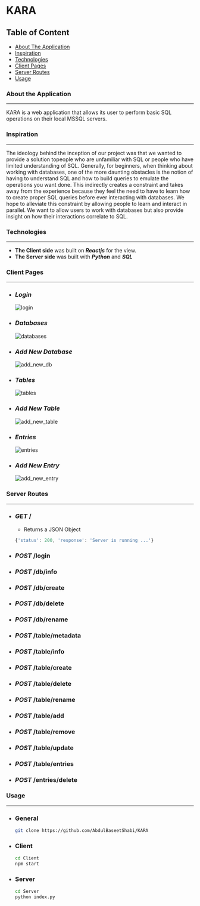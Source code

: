 # KARA
## Table of Content 
 - [About The Application](#about-the-application)
 - [Inspiration](#inspiration)
 - [Technologies](#technologies)
 - [Client Pages](#client-pages)
 - [Server Routes](#server-routes) 
 - [Usage](#usage)

### About the Application 
---
KARA is a web application that allows its user to perform basic SQL operations on their local MSSQL servers.

### Inspiration 
---
The ideology behind the inception of our project was that we wanted to provide a solution topeople who are unfamiliar with SQL or people who have limited understanding of SQL. Generally, for beginners, when thinking about working with databases, one of the more daunting obstacles is the notion of having to understand SQL and how to build queries to emulate the operations you want done. This indirectly creates a constraint and takes away from the experience because they feel the need to have to learn how to create proper SQL queries
before ever interacting with databases. We hope to alleviate this constraint by allowing people to learn and interact in parallel. We want to allow users to work with databases but also provide insight on how their interactions correlate to SQL.

### Technologies 
---
- **The Client side** was built on ***Reactjs*** for the view.
- **The Server side** was built with ***Python*** and ***SQL***

### Client Pages 
--- 
- ### *Login* 
  ![login](https://user-images.githubusercontent.com/44884500/169722332-d1a6361d-0767-4a22-8ee5-2667108e7d83.jpg)
- ### *Databases*
  ![databases](https://user-images.githubusercontent.com/44884500/169722358-0815e4a7-58e9-4f83-a9fa-e7a4f9cae666.jpg)
- ### *Add New Database*
  ![add_new_db](https://user-images.githubusercontent.com/44884500/169722374-f0421473-3531-41c4-ba69-f7fc7cf72581.jpg)
- ### *Tables*
  ![tables](https://user-images.githubusercontent.com/44884500/169722462-19bf05eb-bdd1-451b-a35d-10418cf94261.jpg)
- ### *Add New Table*
  ![add_new_table](https://user-images.githubusercontent.com/44884500/169722472-e162ae35-ee75-4fc3-b0ea-0a9ed6af0879.jpg)
- ### *Entries*
  ![entries](https://user-images.githubusercontent.com/44884500/169722489-850f563b-eb5b-4c0d-8638-8a54cd1ce656.jpg)
- ### *Add New Entry*
  ![add_new_entry](https://user-images.githubusercontent.com/44884500/169722505-46a8e444-699d-4267-a690-a0cd0f56f6ad.jpg)

### Server Routes
--- 
- ### *GET* /
	- Returns a JSON Object
  	```javascript
  	{'status': 200, 'response': 'Server is running ...'}
    ```
- ### *POST* /login
- ### *POST* /db/info
- ### *POST* /db/create
- ### *POST* /db/delete
- ### *POST* /db/rename
- ### *POST* /table/metadata
- ### *POST* /table/info
- ### *POST* /table/create
- ### *POST* /table/delete
- ### *POST* /table/rename
- ### *POST* /table/add
- ### *POST* /table/remove
- ### *POST* /table/update
- ### *POST* /table/entries
- ### *POST* /entries/delete

### Usage
---
   - ### General
      ```sh
      git clone https://github.com/AbdulBaseetShabi/KARA
      ```
   - ### Client 
     ```sh
     cd Client
     npm start
     ```
   - ### Server 
     ```sh
     cd Server
     python index.py
     ```
